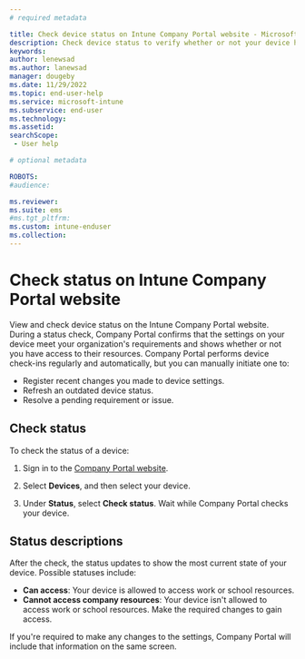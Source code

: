 ```yaml
---
# required metadata

title: Check device status on Intune Company Portal website - Microsoft Intune | Microsoft Docs
description: Check device status to verify whether or not your device has access to work resources. 
keywords:
author: lenewsad
ms.author: lanewsad
manager: dougeby
ms.date: 11/29/2022
ms.topic: end-user-help
ms.service: microsoft-intune
ms.subservice: end-user
ms.technology:
ms.assetid: 
searchScope:
 - User help

# optional metadata

ROBOTS:  
#audience:

ms.reviewer: 
ms.suite: ems
#ms.tgt_pltfrm:
ms.custom: intune-enduser
ms.collection: 
---
```


# Check status on Intune Company Portal website 
View and check device status on the Intune Company Portal website.   During a status check, Company Portal confirms that the settings on your device meet your organization's requirements and shows whether or not you have access to their resources. Company Portal performs device check-ins regularly and automatically, but you can manually initiate one to:    

* Register recent changes you made to device settings.  
* Refresh an outdated device status.  
* Resolve a pending requirement or issue.  

## Check status  
To check the status of a device:  

1. Sign in to the [Company Portal website](https://go.microsoft.com/fwlink/?linkid=2010980).  

2. Select **Devices**, and then select your device.  

3. Under **Status**, select **Check status**. Wait while Company Portal checks your device.  

## Status descriptions  

After the check, the status updates to show the most current state of your device. Possible statuses include:   

* **Can access**: Your device is allowed to access work or school resources.  
* **Cannot access company resources**: Your device isn't allowed to access work or school resources. Make the required changes to gain access.  

If you're required to make any changes to the settings, Company Portal will include that information on the same screen.  




